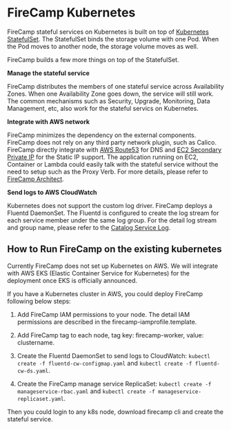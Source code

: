 # FireCamp Kubernetes

FireCamp stateful services on Kubernetes is built on top of [Kubernetes StatefulSet](https://kubernetes.io/docs/concepts/workloads/controllers/statefulset/). The StatefulSet binds the storage volume with one Pod. When the Pod moves to another node, the storage volume moves as well.

FireCamp builds a few more things on top of the StatefulSet.

**Manage the stateful service**

FireCamp distributes the members of one stateful service across Availability Zones. When one Availability Zone goes down, the service will still work. The common mechanisms such as Security, Upgrade, Monitoring, Data Management, etc, also work for the stateful servics on Kubernetes.

**Integrate with AWS network**

FireCamp minimizes the dependency on the external components. FireCamp does not rely on any third party network plugin, such as Calico. FireCamp directly integrate with [AWS Route53](https://aws.amazon.com/route53/) for DNS and [EC2 Secondary Private IP](https://docs.aws.amazon.com/AWSEC2/latest/UserGuide/MultipleIP.html) for the Static IP support. The application running on EC2, Container or Lambda could easily talk with the stateful service without the need to setup such as the Proxy Verb. For more details, please refer to [FireCamp Architect](https://github.com/cloudstax/firecamp/tree/master/docs/architect#network).

**Send logs to AWS CloudWatch**

Kubernetes does not support the custom log driver. FireCamp deploys a Fluentd DaemonSet. The Fluentd is configured to create the log stream for each service member under the same log group. For the detail log stream and group name, please refer to the [Catalog Service Log](https://github.com/cloudstax/firecamp/tree/master/catalog#logging).


## How to Run FireCamp on the existing kubernetes

Currently FireCamp does not set up Kubernetes on AWS. We will integrate with AWS EKS (Elastic Container Service for Kubernetes) for the deployment once EKS is officially announced.

If you have a Kubernetes cluster in AWS, you could deploy FireCamp following below steps:

1. Add FireCamp IAM permissions to your node.
The detail IAM permissions are described in the firecamp-iamprofile.template.

2. Add FireCamp tag to each node, tag key: firecamp-worker, value: clustername.

3. Create the Fluentd DaemonSet to send logs to CloudWatch: `kubectl create -f fluentd-cw-configmap.yaml` and `kubectl create -f fluentd-cw-ds.yaml`.

4. Create the FireCamp manage service ReplicaSet: `kubectl create -f manageservice-rbac.yaml` and `kubectl create -f manageservice-replicaset.yaml`.

Then you could login to any k8s node, download firecamp cli and create the stateful service.
